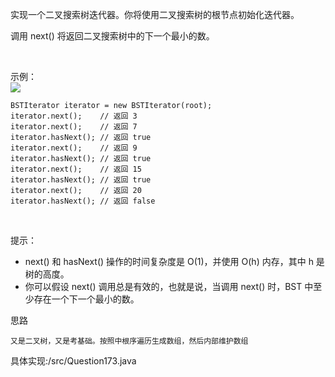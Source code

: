 实现一个二叉搜索树迭代器。你将使用二叉搜索树的根节点初始化迭代器。

调用 next() 将返回二叉搜索树中的下一个最小的数。

 

示例：  
![](../img/bst-tree.png)


    BSTIterator iterator = new BSTIterator(root);
    iterator.next();    // 返回 3
    iterator.next();    // 返回 7
    iterator.hasNext(); // 返回 true
    iterator.next();    // 返回 9
    iterator.hasNext(); // 返回 true
    iterator.next();    // 返回 15
    iterator.hasNext(); // 返回 true
    iterator.next();    // 返回 20
    iterator.hasNext(); // 返回 false
 

提示：

- next() 和 hasNext() 操作的时间复杂度是 O(1)，并使用 O(h) 内存，其中 h 是树的高度。
- 你可以假设 next() 调用总是有效的，也就是说，当调用 next() 时，BST 中至少存在一个下一个最小的数。

思路

    又是二叉树，又是考基础。按照中根序遍历生成数组，然后内部维护数组

具体实现:/src/Question173.java